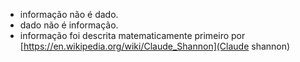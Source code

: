 - informação não é dado.
- dado não é informação.
- informação foi descrita matematicamente primeiro por [https://en.wikipedia.org/wiki/Claude_Shannon](Claude shannon)